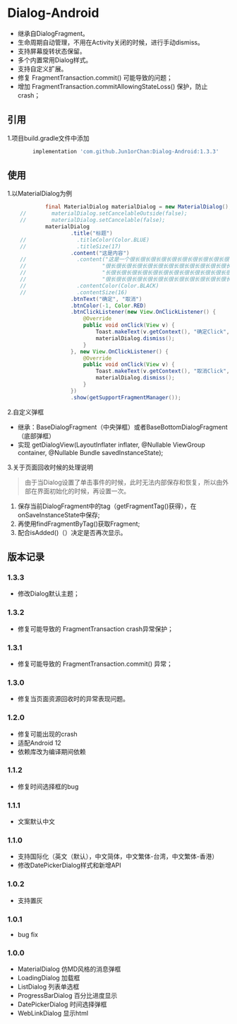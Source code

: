# Dialog-Android

- 继承自DialogFragment。
- 生命周期自动管理，不用在Activity关闭的时候，进行手动dismiss。
- 支持屏幕旋转状态保留。
- 多个内置常用Dialog样式。
- 支持自定义扩展。
- 修复 FragmentTransaction.commit() 可能导致的问题；
- 增加 FragmentTransaction.commitAllowingStateLoss() 保护，防止crash；

## 引用


1.项目build.gradle文件中添加

```gradle
        implementation 'com.github.Jun1orChan:Dialog-Android:1.3.3'
 ```

## 使用

1.以MaterialDialog为例

```java
            final MaterialDialog materialDialog = new MaterialDialog();
    //        materialDialog.setCancelableOutside(false);
    //        materialDialog.setCancelable(false);
            materialDialog
                    .title("标题")
    //                .titleColor(Color.BLUE)
    //                .titleSize(17)
                    .content("这是内容")
    //                .content("这是一个很长很长很长很长很长很长很长很长很长很长很长很长很长很长很长很长很长" +
    //                        "很长很长很长很长很长很长很长很长很长很长很长很长很长很长很长很长很长很长很长很长很长很" +
    //                        "长很长很长很长很长很长很长很长很长很长很长很长很长很长很长很长很长很长很长很长很长很长很长" +
    //                        "很长很长很长很长很长很长很长很长很长很长很长很长很长很长很长很长很长很长很长很长很长很长的文本")
    //                .contentColor(Color.BLACK)
    //                .contentSize(16)
                    .btnText("确定", "取消")
                    .btnColor(-1, Color.RED)
                    .btnClickListener(new View.OnClickListener() {
                        @Override
                        public void onClick(View v) {
                            Toast.makeText(v.getContext(), "确定Click", Toast.LENGTH_SHORT).show();
                            materialDialog.dismiss();
                        }
                    }, new View.OnClickListener() {
                        @Override
                        public void onClick(View v) {
                            Toast.makeText(v.getContext(), "取消Click", Toast.LENGTH_SHORT).show();
                            materialDialog.dismiss();
                        }
                    })
                    .show(getSupportFragmentManager());
 ```
2.自定义弹框

- 继承：BaseDialogFragment（中央弹框）或者BaseBottomDialogFragment（底部弹框）
- 实现 getDialogView(LayoutInflater inflater, @Nullable ViewGroup container, @Nullable Bundle savedInstanceState);

3.关于页面回收时候的处理说明
> 由于当Dialog设置了单击事件的时候，此时无法内部保存和恢复，所以由外部在界面初始化的时候，再设置一次。

1. 保存当前DialogFragment中的tag（getFragmentTag()获得），在onSaveInstanceState中保存;
2. 再使用findFragmentByTag()获取Fragment;
3. 配合isAdded()（）决定是否再次显示。

## 版本记录

### 1.3.3
- 修改Dialog默认主题；

### 1.3.2
- 修复可能导致的 FragmentTransaction crash异常保护；

### 1.3.1
- 修复可能导致的 FragmentTransaction.commit() 异常；

### 1.3.0
- 修复当页面资源回收时的异常表现问题。

### 1.2.0

- 修复可能出现的crash
- 适配Android 12
- 依赖库改为编译期间依赖

### 1.1.2
- 修复时间选择框的bug

### 1.1.1
- 文案默认中文

### 1.1.0

- 支持国际化（英文（默认），中文简体，中文繁体-台湾，中文繁体-香港）
- 修改DatePickerDialog样式和新增API

### 1.0.2
- 支持置灰

### 1.0.1
- bug fix

### 1.0.0

- MaterialDialog 仿MD风格的消息弹框
- LoadingDialog 加载框
- ListDialog 列表单选框
- ProgressBarDialog 百分比进度显示
- DatePickerDialog 时间选择弹框
- WebLinkDialog 显示html